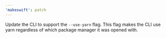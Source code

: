 ```yaml
---
'makeswift': patch
---
```


Update the CLI to support the `--use-yarn` flag. This flag makes the CLI use yarn regardless of which package manager it was opened with.
